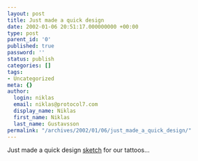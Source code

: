 ```yaml
---
layout: post
title: Just made a quick design
date: 2002-01-06 20:51:17.000000000 +00:00
type: post
parent_id: '0'
published: true
password: ''
status: publish
categories: []
tags:
- Uncategorized
meta: {}
author:
  login: niklas
  email: niklas@protocol7.com
  display_name: Niklas
  first_name: Niklas
  last_name: Gustavsson
permalink: "/archives/2002/01/06/just_made_a_quick_design/"
---
```

Just made a quick design [sketch](http://www.protocol7.com/svg/tattoo02.svg) for our tattoos...


